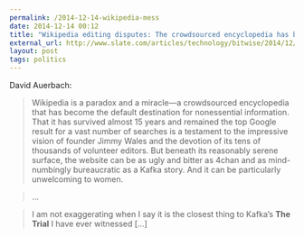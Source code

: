 ```yaml
---
permalink: /2014-12-14-wikipedia-mess
date: 2014-12-14 00:12
title: "Wikipedia editing disputes: The crowdsourced encyclopedia has become a rancorous, sexist mess."
external_url: http://www.slate.com/articles/technology/bitwise/2014/12/wikipedia_editing_disputes_the_crowdsourced_encyclopedia_has_become_a_rancorous.html?wpsrc
layout: post
tags: politics
---
```


David Auerbach:

>Wikipedia is a paradox and a miracle—a crowdsourced encyclopedia that has become the default destination for nonessential information. That it has survived almost 15 years and remained the top Google result for a vast number of searches is a testament to the impressive vision of founder Jimmy Wales and the devotion of its tens of thousands of volunteer editors. But beneath its reasonably serene surface, the website can be as ugly and bitter as 4chan and as mind-numbingly bureaucratic as a Kafka story. And it can be particularly unwelcoming to women. 

>...

>I am not exaggerating when I say it is the closest thing to Kafka’s **The Trial** I have ever witnessed [...]